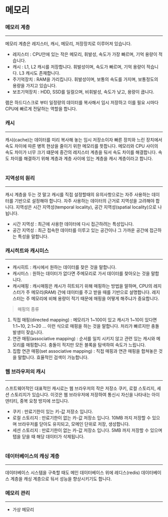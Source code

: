 # 메모리

### 메모리 계층
***
메모리 계층은 레지스터, 캐시, 메모리, 저장장치로 이루어져 있습니다.
* 레지스터 : CPU안에 있는 작은 메모리, 휘발성, 속도가 가장 빠르며, 기억 용량이 적습니다.
* 캐시 : L1, L2 캐시를 저장합니다. 휘발성이며, 속도가 빠르며, 기억 용량이 적습니다. L3 캐시도 존재합니다.
* 주기억장치 : RAM을 가리킵니다. 휘발성이며, 보통의 속도를 가지며, 보통정도의 용량을 가지고 있습니다.
* 보조기억장치 : HDD, SSD를 일컬으며, 비휘발성, 속도가 낮고, 용량이 큽니다.

램은 하드디스크로 부터 일정량의 데이터를 복사해서 임시 저장하고 이를 필요 시마다 CPU에 빠르게 전달하는 역할을 합니다.

### 캐시 
***
캐시(cache)는 데이터를 미리 복사해 놓는 임시 저장소이자 빠른 장치와 느린 장치에서 속도 차이에 따른 병목 현상을 줄이기 위한 메모리를 뜻합니다. 메모리와 CPU 사이의 속도 차이가 너무 크기 떄문에 중간의 레지스터 계층을 둬서 속도 차이를 해결합니다. 속도 차이를 해결하기 위해 계층과 계층 사이에 있는 계층을 캐시 계층이라고 합니다. 
<br><br>
### 지역성의 원리
***
캐시 계층을 두는 것 말고 캐시를 직접 설정할때의 유의사항으로는 자주 사용하는 데이터를 기반으로 설정해야 합니다. 자주 사용하는 데이터의 근거로 지역성을 고려해야 합니다. 지역성은 시간 지역성(temporal locality), 공간 지역성(spatial locality)으로 나뉩니다.

* 시간 지역성 : 최근에 사용한 데이터에 다시 접근하려는 특성입니다. 
* 공간 지역성 : 최근 접속한 데이터를 이루고 있는 공간이나 그 가까운 공간에 접근하는 특성을 말합니다.

### 캐시히트와 캐시미스
***
* 캐시히트 : 캐시에서 원하는 데이터를 찾은 것을 말합니다.
* 캐시미스 : 원하는 데이터가 없다면 주메모리로 가서 데이터를 찾아오는 것을 말합니다.
* 캐시매핑 : 캐시매핑은 캐시가 히트되기 위해 매핑하는 방법을 말하며, CPU의 레지스터가 주 메모리(RAM) 간에 데이터를 주고 받을 때를 기반으로 설명합니다. 레지스터는 주 메모리에 비해 용량이 적기 때문에 매핑을 어떻게 해주냐가 중요합니다.
> 매핑의 종류<br>
 1. 직접 매핑(directed mapping) : 메모리가 1~100이 있고 캐시가 1~10이 있다면 1:1~10, 2:1~20 ... 이런 식으로 매핑을 하는 것을 말합니다. 처리가 빠르지만 충돌 발생이 잦습니다.
 2. 연관 매핑(associative mapping) : 순서를 일치 시키지 않고 관련 있는 캐시와 메모리를 매핑합니다. 충돌이 적지만 모든 블록을 탐색하여 속도가 느립니다.
 3. 집합 연관 매핑(set associative mapping) : 직접 매핑과 연관 매핑을 합쳐놓은 것을 말합니다. 효율적인 검색이 가능합니다. 

 ### 웹 브라우저의 캐시
 ***
 스프트웨어적인 대표적인 캐시로는 웹 브라우저의 작은 저장소 쿠키, 로컬 스토리지, 세션 스토리지가 있습니다. 이것은 웹 브라우저에 저장하여 통신시 자신을 나타내는 아이덴티티, 중복 요청 방지에 쓰입니다.
 * 쿠키 : 만료기한이 있는 키-값 저장소 입니다. 
 * 로컬 스토리지 : 만료기한이 없는 카-값 저장소 입니다. 10MB 까지 저장할 수 있으며 브라우저를 닫아도 유지되고, 모메인 단위로 저장, 생성합니다.
 * 세션 스토리지 : 만료기한이 없는 카-값 저장소 입니다. 5MB 까지 저장할 수 있으며 탭을 닫을 때 해당 데이터가 삭제됩니다.
 <br><br>
 ### 데이터베이스의 캐싱 계층
 ***
 데이터베이스 시스템을 구축할 때도 메인 데이터베이스 위에 레디스(redis) 데이터베이스 계층을 캐싱 계층으로 둬서 성능을 향상시키기도 합니다.

 ### 메모리 관리
 ***
 * 가상 메모리